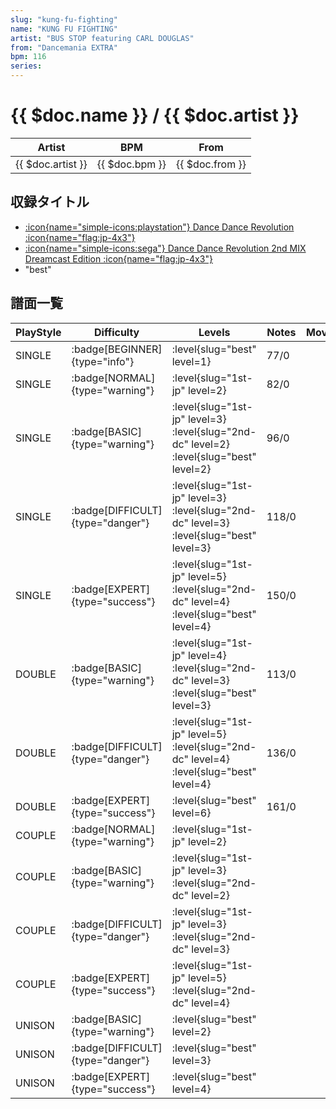 ```yaml
---
slug: "kung-fu-fighting"
name: "KUNG FU FIGHTING"
artist: "BUS STOP featuring CARL DOUGLAS"
from: "Dancemania EXTRA"
bpm: 116
series:
---
```


# {{ $doc.name }} / {{ $doc.artist }}

|Artist|BPM|From|
|------|---|----|
|{{ $doc.artist }}|{{ $doc.bpm }}|{{ $doc.from }}|

## 収録タイトル

- [:icon{name="simple-icons:playstation"} Dance Dance Revolution :icon{name="flag:jp-4x3"}](/playstation-jp/1st)
- [:icon{name="simple-icons:sega"} Dance Dance Revolution 2nd MIX Dreamcast Edition :icon{name="flag:jp-4x3"}](/dreamcast/2nd)
- "best"

## 譜面一覧

|PlayStyle|Difficulty|Levels|Notes|Movie|
|---------|----------|------|-----|-----|
|SINGLE| :badge[BEGINNER]{type="info"}|<div class="field is-grouped is-grouped-multiline"> :level{slug="best" level=1}</div>|77/0||
|SINGLE| :badge[NORMAL]{type="warning"}|<div class="field is-grouped is-grouped-multiline"> :level{slug="1st-jp" level=2}</div>|82/0||
|SINGLE| :badge[BASIC]{type="warning"}|<div class="field is-grouped is-grouped-multiline"> :level{slug="1st-jp" level=3} :level{slug="2nd-dc" level=2} :level{slug="best" level=2}</div>|96/0||
|SINGLE| :badge[DIFFICULT]{type="danger"}|<div class="field is-grouped is-grouped-multiline"> :level{slug="1st-jp" level=3} :level{slug="2nd-dc" level=3} :level{slug="best" level=3}</div>|118/0||
|SINGLE| :badge[EXPERT]{type="success"}|<div class="field is-grouped is-grouped-multiline"> :level{slug="1st-jp" level=5} :level{slug="2nd-dc" level=4} :level{slug="best" level=4}</div>|150/0||
|DOUBLE| :badge[BASIC]{type="warning"}|<div class="field is-grouped is-grouped-multiline"> :level{slug="1st-jp" level=4} :level{slug="2nd-dc" level=3} :level{slug="best" level=3}</div>|113/0||
|DOUBLE| :badge[DIFFICULT]{type="danger"}|<div class="field is-grouped is-grouped-multiline"> :level{slug="1st-jp" level=5} :level{slug="2nd-dc" level=4} :level{slug="best" level=4}</div>|136/0||
|DOUBLE| :badge[EXPERT]{type="success"}|<div class="field is-grouped is-grouped-multiline"> :level{slug="best" level=6}</div>|161/0||
|COUPLE| :badge[NORMAL]{type="warning"}|<div class="field is-grouped is-grouped-multiline"> :level{slug="1st-jp" level=2}</div>|||
|COUPLE| :badge[BASIC]{type="warning"}|<div class="field is-grouped is-grouped-multiline"> :level{slug="1st-jp" level=3} :level{slug="2nd-dc" level=2}</div>|||
|COUPLE| :badge[DIFFICULT]{type="danger"}|<div class="field is-grouped is-grouped-multiline"> :level{slug="1st-jp" level=3} :level{slug="2nd-dc" level=3}</div>|||
|COUPLE| :badge[EXPERT]{type="success"}|<div class="field is-grouped is-grouped-multiline"> :level{slug="1st-jp" level=5} :level{slug="2nd-dc" level=4}</div>|||
|UNISON| :badge[BASIC]{type="warning"}|<div class="field is-grouped is-grouped-multiline"> :level{slug="best" level=2}</div>|||
|UNISON| :badge[DIFFICULT]{type="danger"}|<div class="field is-grouped is-grouped-multiline"> :level{slug="best" level=3}</div>|||
|UNISON| :badge[EXPERT]{type="success"}|<div class="field is-grouped is-grouped-multiline"> :level{slug="best" level=4}</div>|||
